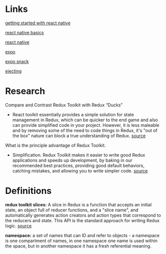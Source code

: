 # Links

[getting started with react native](https://facebook.github.io/react-native/docs/getting-started)

[react native basics](https://facebook.github.io/react-native/docs/tutorial)

[react native](https://facebook.github.io/react-native/)

[expo](https://expo.io/)

[expo snack](https://snack.expo.io/)

[ejecting](https://docs.expo.io/versions/latest/expokit/eject)

# Research

Compare and Contrast Redux Toolkit with Redux “Ducks”

- React toolkit essentially provides a simple solution for state management in Redux, which can be quicker to the end game and also can provide simplified code in your project. However, it is less maleable and by removing some of the need to code things in Redux, it's "out of the box" nature can block a true understanding of Redux. [source](https://medium.com/swlh/the-good-the-bad-of-react-redux-and-why-ducks-might-be-the-solution-1567d5bdc698)

What is the principle advantage of Redux Toolkit.

- Simplification. Redux Toolkit makes it easier to write good Redux applications and speeds up development, by baking in our recommended best practices, providing good default behaviors, catching mistakes, and allowing you to write simpler code. [source](https://redux.js.org/redux-toolkit/overview#:~:text=Redux%20Toolkit%20makes%20it%20easier,you%20to%20write%20simpler%20code.)

# Definitions

**redux toolkit slices:** A slice in Redux is a function that accepts an initial state, an object full of reducer functions, and a "slice name", and automatically generates action creators and action types that correspond to the reducers and state. This API is the standard approach for writing Redux logic. [source](https://redux-toolkit.js.org/api/createSlice)

**namespace:** a set of names that can ID and refer to objects - a namespace is one compartment of names, in one namespace one name is used within the space, but in another namespace it has a fresh referential meaning.
